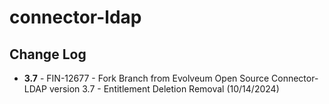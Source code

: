 # connector-ldap

## Change Log
+ **3.7** - FIN-12677 - Fork Branch from Evolveum Open Source Connector-LDAP version 3.7 - Entitlement Deletion Removal (10/14/2024)